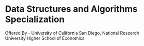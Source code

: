 # Data Structures and Algorithms Specialization
Offered By - University of California San Diego, National Research University Higher School of Economics
